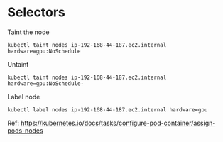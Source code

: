 # Selectors


Taint the node

```
kubectl taint nodes ip-192-168-44-187.ec2.internal hardware=gpu:NoSchedule
```

Untaint

```
kubectl taint nodes ip-192-168-44-187.ec2.internal hardware=gpu:NoSchedule-
```

Label node

```
kubectl label nodes ip-192-168-44-187.ec2.internal hardware=gpu
```

Ref: https://kubernetes.io/docs/tasks/configure-pod-container/assign-pods-nodes
